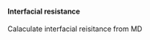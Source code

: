 #### Interfacial resistance
Calaculate interfacial reisitance from MD                                                                                                                            
